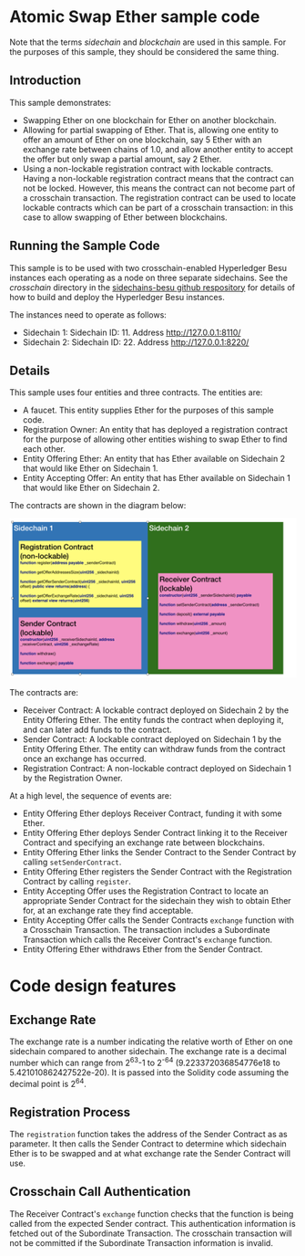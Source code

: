# Atomic Swap Ether sample code

Note that the terms _sidechain_ and _blockchain_ are used in this sample. For the purposes
of this sample, they should be considered the same thing. 

## Introduction
This sample demonstrates:
 * Swapping Ether on one blockchain for Ether on another blockchain.
 * Allowing for partial swapping of Ether. That is, allowing one entity to offer an 
 amount of Ether on one blockchain, say 5 Ether with an exchange rate between chains of 
 1.0, and allow another entity to accept the offer but only swap a partial amount, 
 say 2 Ether. 
 * Using a non-lockable registration contract with lockable contracts. Having a non-lockable
 registration contract means that the contract can not be locked. However, this means the 
 contract can not become part of a crosschain transaction. The registration contract can
 be used to locate lockable contracts which can be part of a crosschain transaction: in 
 this case to allow swapping of Ether between blockchains.

## Running the Sample Code

This sample is to be used with two crosschain-enabled Hyperledger Besu instances
each operating as a node on three separate sidechains. See the _crosschain_ directory in the
[sidechains-besu github respository](https://github.com/PegaSysEng/sidechains-besu/tree/master/crosschain)
 for details of how to build and deploy the Hyperledger Besu instances. 

The instances need to operate as follows:
* Sidechain 1: Sidechain ID: 11. Address http://127.0.0.1:8110/ 
* Sidechain 2: Sidechain ID: 22. Address http://127.0.0.1:8220/ 


## Details

This sample uses four entities and three contracts. The entities are:
* A faucet. This entity supplies Ether for the purposes of this sample code.
* Registration Owner: An entity that has deployed a registration contract for the purpose
of allowing other entities wishing to swap Ether to find each other.
* Entity Offering Ether: An entity that has Ether available on Sidechain 2 that 
would like Ether on Sidechain 1. 
* Entity Accepting Offer: An entity that has Ether available on Sidechain 1 that 
would like Ether on Sidechain 2. 

The contracts are shown in the diagram below:

![Architecture Diagram](architecture.png)

The contracts are:
* Receiver Contract: A lockable contract deployed on Sidechain 2 by the Entity Offering Ether. 
The entity funds the contract when deploying it, and can later add funds to the contract.
* Sender Contract: A lockable contract deployed on Sidechain 1 by the Entity Offering Ether.
The entity can withdraw funds from the contract once an exchange has occurred.
* Registration Contract: A non-lockable contract deployed on Sidechain 1 by the Registration Owner.

At a high level, the sequence of events are:
* Entity Offering Ether deploys Receiver Contract, funding it with some Ether. 
* Entity Offering Ether deploys Sender Contract linking it to the Receiver Contract and specifying an 
exchange rate between blockchains.
* Entity Offering Ether links the Sender Contract to the Sender Contract by calling `setSenderContract`.
* Entity Offering Ether registers the Sender Contract with the Registration Contract by calling `register`.
* Entity Accepting Offer uses the Registration Contract to locate an appropriate Sender 
Contract for the sidechain they wish to obtain Ether for, at an exchange rate they find acceptable.
* Entity Accepting Offer calls the Sender Contracts `exchange` function with a Crosschain Transaction.
The transaction includes a Subordinate Transaction which calls the Receiver Contract's `exchange` 
function.
* Entity Offering Ether withdraws Ether from the Sender Contract. 

# Code design features

## Exchange Rate
The exchange rate is a number indicating the relative worth of Ether on one sidechain compared
to another sidechain. The exchange rate is a decimal number which can range from 2<sup>63</sup>-1 to 2<sup>-64</sup> 
(9.223372036854776e18 to 5.421010862427522e-20). It is passed into the Solidity code assuming
the decimal point is 2<sup>64</sup>.

## Registration Process
The `registration` function takes the address of the Sender Contract as as parameter. It 
then calls the Sender Contract to determine which sidechain Ether is to be swapped and at 
what exchange rate the Sender Contract will use.

## Crosschain Call Authentication
The Receiver Contract's `exchange` function checks that the function is being called from
the expected Sender contract. This authentication information is fetched out of the Subordinate
Transaction. The crosschain transaction will not be committed if the Subordinate Transaction
information is invalid.
